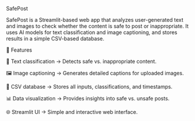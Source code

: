 SafePost

SafePost is a Streamlit-based web app that analyzes user-generated text and images to check whether the content is safe to post or inappropriate.
It uses AI models for text classification and image captioning, and stores results in a simple CSV-based database.

🚀 Features

📝 Text classification → Detects safe vs. inappropriate content.

🖼️ Image captioning → Generates detailed captions for uploaded images.

💾 CSV database → Stores all inputs, classifications, and timestamps.

📊 Data visualization → Provides insights into safe vs. unsafe posts.

🌐 Streamlit UI → Simple and interactive web interface.

